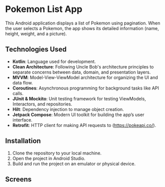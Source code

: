 # Pokemon List App

This Android application displays a list of Pokemon using pagination. When the user selects a Pokemon, the app shows its detailed information (name, height, weight, and a picture).

## Technologies Used

- **Kotlin**: Language used for development.
- **Clean Architecture**: Following Uncle Bob's architecture principles to separate concerns between data, domain, and presentation layers.
- **MVVM**: Model-View-ViewModel architecture for organizing the UI and data flow.
- **Coroutines**: Asynchronous programming for background tasks like API calls.
- **JUnit & Mockito**: Unit testing framework for testing ViewModels, Interactors, and repositories.
- **Hilt**: Dependency injection to manage object creation.
- **Jetpack Compose**: Modern UI toolkit for building the app’s user interface.
- **Retrofit**: HTTP client for making API requests to (https://pokeapi.co/).

## Installation

1. Clone the repository to your local machine.
2. Open the project in Android Studio.
3. Build and run the project on an emulator or physical device.


## Screens